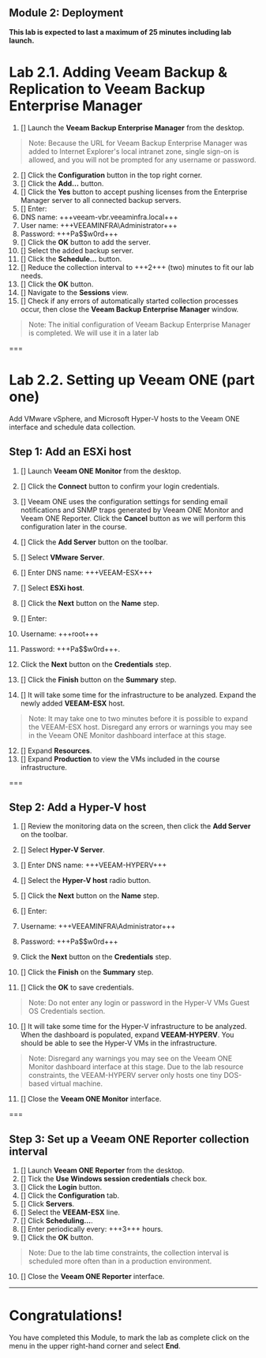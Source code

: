 Module 2: Deployment
---
**This lab is expected to last a maximum of 25 minutes including lab launch.**

# Lab 2.1. Adding Veeam Backup & Replication to Veeam Backup Enterprise Manager

1. [] Launch the **Veeam Backup Enterprise Manager** from the desktop.
> Note: Because the URL for Veeam Backup Enterprise Manager was added to Internet Explorer's local intranet zone, single sign-on is allowed, and you will not be prompted for any username or password.

2. [] Click the **Configuration** button in the top right corner.
3. [] Click the **Add...** button.
4. [] Click the **Yes** button to accept pushing licenses from the Enterprise Manager server to all connected backup servers.
5. [] Enter:
 1. DNS name: +++veeam-vbr.veeaminfra.local+++
 2. User name: +++VEEAMINFRA\Administrator+++
 3. Password: +++Pa$$w0rd+++
6. [] Click the **OK** button to add the server.
7. [] Select the added backup server.
8. [] Click the **Schedule...** button.
9. [] Reduce the collection interval to +++2+++ (two) minutes to fit our lab needs.
10. [] Click the **OK** button.
11. [] Navigate to the **Sessions** view.
12. [] Check if any errors of automatically started collection processes occur, then close the **Veeam Backup Enterprise Manager** window.
> Note: The initial configuration of Veeam Backup Enterprise Manager is completed. We will use it in a later
lab

===

# Lab 2.2. Setting up Veeam ONE (part one)

Add VMware vSphere, and Microsoft Hyper-V hosts to the Veeam ONE interface and schedule data
collection.

## Step 1: Add an ESXi host

1. [] Launch **Veeam ONE Monitor** from the desktop.
2. [] Click the **Connect** button to confirm your login credentials.
3. [] Veeam ONE uses the configuration settings for sending email notifications and SNMP traps generated by Veeam ONE Monitor and Veeam ONE Reporter. Click the **Cancel** button as we will perform this configuration later in the course.
4. [] Click the **Add Server** button on the toolbar.
5. [] Select **VMware Server**.
6. [] Enter DNS name: +++VEEAM-ESX+++
7. [] Select **ESXi host**.
8. [] Click the **Next** button on the **Name** step.
9. [] Enter:
 1. Username: +++root+++
 2. Password: +++Pa$$w0rd+++.

10. Click the **Next** button on the **Credentials** step.

10. [] Click the **Finish** button on the **Summary** step.
11. [] It will take some time for the infrastructure to be analyzed. Expand the newly added **VEEAM-ESX** host.
> Note: It may take one to two minutes before it is possible to expand the VEEAM-ESX host. Disregard any errors or warnings you may see in the Veeam ONE Monitor dashboard interface at this stage.

12. [] Expand **Resources**.
13. [] Expand **Production** to view the VMs included in the course infrastructure.

===

## Step 2: Add a Hyper-V host

1. [] Review the monitoring data on the screen, then click the **Add Server** on the toolbar.
2. [] Select **Hyper-V Server**.
3. [] Enter DNS name: +++VEEAM-HYPERV+++
4. [] Select the **Hyper-V host** radio button.
5. [] Click the **Next** button on the **Name** step.
6. [] Enter: 
 1. Username: +++VEEAMINFRA\Administrator+++
 2. Password: +++Pa$$w0rd+++

7. Click the **Next** button on the **Credentials** step.
8. [] Click the **Finish** on the **Summary** step.
9. [] Click the **OK** to save credentials.
> Note: Do not enter any login or password in the Hyper-V VMs Guest OS Credentials section.

10. [] It will take some time for the Hyper-V infrastructure to be analyzed. When the dashboard is populated, expand **VEEAM-HYPERV**. You should be able to see the Hyper-V VMs in the infrastructure.
> Note: Disregard any warnings you may see on the Veeam ONE Monitor dashboard interface at this stage. Due to the lab resource constraints, the VEEAM-HYPERV server only hosts one tiny DOS-based virtual machine.

11. [] Close the **Veeam ONE Monitor** interface.

===

## Step 3: Set up a Veeam ONE Reporter collection interval

1. [] Launch **Veeam ONE Reporter** from the desktop.
2. [] Tick the **Use Windows session credentials** check box.
3. [] Click the **Login** button.
4. [] Click the **Configuration** tab.
5. [] Click **Servers**.
6. [] Select the **VEEAM-ESX** line.
7. [] Click **Scheduling...**.
8. [] Enter periodically every: +++3+++ hours.
9. [] Click the **OK** button.
> Note: Due to the lab time constraints, the collection interval is scheduled more often than in a production environment.

10. [] Close the **Veeam ONE Reporter** interface.

---

# Congratulations!

You have completed this Module, to mark the lab as complete click on the menu in the upper right-hand corner and select **End**.
